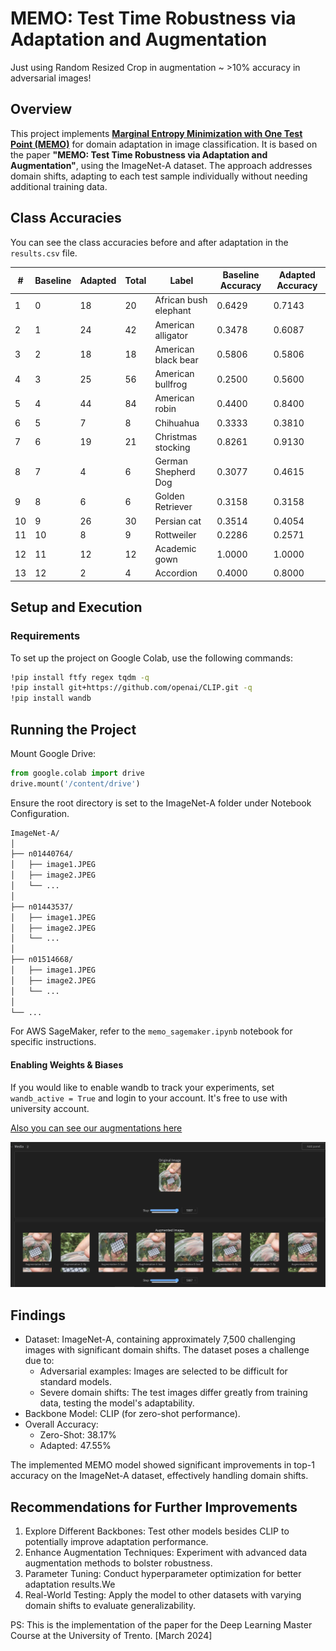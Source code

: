 # MEMO: Test Time Robustness via Adaptation and Augmentation 

Just using Random Resized Crop in augmentation ~ >10% accuracy in adversarial images!

## Overview

This project implements [**Marginal Entropy Minimization with One Test Point (MEMO)**](https://proceedings.neurips.cc/paper_files/paper/2022/file/fc28053a08f59fccb48b11f2e31e81c7-Paper-Conference.pdf) for domain adaptation in image classification. It is based on the paper **"MEMO: Test Time Robustness via Adaptation and Augmentation"**, using the ImageNet-A dataset. The approach addresses domain shifts, adapting to each test sample individually without needing additional training data.

## Class Accuracies

You can see the class accuracies before and after adaptation in the `results.csv` file.

| #  | Baseline | Adapted | Total | Label                | Baseline Accuracy | Adapted Accuracy |
|----|----------|---------|-------|----------------------|--------------------|-------------------|
| 1  | 0        | 18      | 20    | African bush elephant| 0.6429             | 0.7143            |
| 2  | 1        | 24      | 42    | American alligator   | 0.3478             | 0.6087            |
| 3  | 2        | 18      | 18    | American black bear  | 0.5806             | 0.5806            |
| 4  | 3        | 25      | 56    | American bullfrog    | 0.2500             | 0.5600            |
| 5  | 4        | 44      | 84    | American robin       | 0.4400             | 0.8400            |
| 6  | 5        | 7       | 8     | Chihuahua            | 0.3333             | 0.3810            |
| 7  | 6        | 19      | 21    | Christmas stocking   | 0.8261             | 0.9130            |
| 8  | 7        | 4       | 6     | German Shepherd Dog  | 0.3077             | 0.4615            |
| 9  | 8        | 6       | 6     | Golden Retriever     | 0.3158             | 0.3158            |
| 10 | 9        | 26      | 30    | Persian cat          | 0.3514             | 0.4054            |
| 11 | 10       | 8       | 9     | Rottweiler           | 0.2286             | 0.2571            |
| 12 | 11       | 12      | 12    | Academic gown        | 1.0000             | 1.0000            |
| 13 | 12       | 2       | 4     | Accordion            | 0.4000             | 0.8000            |


## Setup and Execution

### Requirements

To set up the project on Google Colab, use the following commands:

```bash
!pip install ftfy regex tqdm -q
!pip install git+https://github.com/openai/CLIP.git -q
!pip install wandb
```

## Running the Project

Mount Google Drive:

```python
from google.colab import drive
drive.mount('/content/drive')
```
Ensure the root directory is set to the ImageNet-A folder under Notebook Configuration.
```bash
ImageNet-A/
│
├── n01440764/
│   ├── image1.JPEG
│   ├── image2.JPEG
│   └── ...
│
├── n01443537/
│   ├── image1.JPEG
│   ├── image2.JPEG
│   └── ...
│
├── n01514668/
│   ├── image1.JPEG
│   ├── image2.JPEG
│   └── ...
│
└── ...
```
For AWS SageMaker, refer to the `memo_sagemaker.ipynb` notebook for specific instructions.

#### Enabling Weights & Biases

If you would like to enable wandb to track your experiments, 
set `wandb_active = True` and login to your account. It's free to use with university account. 

[Also you can see our augmentations here](https://wandb.ai/project-zero/imagenet-adaptation-zehra/reports/Augmentations-for-MEMO--Vmlldzo4NTA1NTA1?accessToken=u37q32nxru6y6vir0glo3e9h616qscb09hj40gx2tq25mv6c6rxckrxjqk9m9os7) 

<img src="Wandb_Augmentation_Panel.png">

## Findings
- Dataset: ImageNet-A, containing approximately 7,500 challenging images with significant domain shifts. The dataset poses a challenge due to:
  - Adversarial examples: Images are selected to be difficult for standard models.
  - Severe domain shifts: The test images differ greatly from training data, testing the model's adaptability.
- Backbone Model: CLIP (for zero-shot performance).
- Overall Accuracy:
  - Zero-Shot: 38.17%
  - Adapted: 47.55%
    
The implemented MEMO model showed significant improvements in top-1 accuracy on the ImageNet-A dataset, effectively handling domain shifts.

## Recommendations for Further Improvements
1. Explore Different Backbones: Test other models besides CLIP to potentially improve adaptation performance.
2. Enhance Augmentation Techniques: Experiment with advanced data augmentation methods to bolster robustness.
3. Parameter Tuning: Conduct hyperparameter optimization for better adaptation results.We 
4. Real-World Testing: Apply the model to other datasets with varying domain shifts to evaluate generalizability.

PS: This is the implementation of the paper for the Deep Learning Master Course at the University of Trento. [March 2024]
